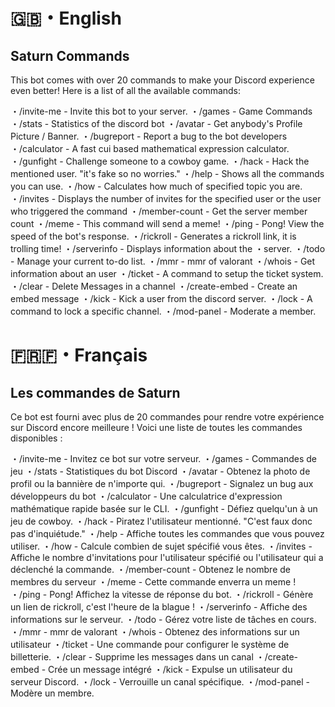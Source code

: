 # 🇬🇧・English
## Saturn Commands
This bot comes with over 20 commands to make your Discord experience even better! Here is a list of all the available commands:

・/invite-me - Invite this bot to your server.
・/games - Game Commands
・/stats - Statistics of the discord bot
・/avatar - Get anybody's Profile Picture / Banner.
・/bugreport - Report a bug to the bot developers
・/calculator - A fast cui based mathematical expression calculator.
・/gunfight - Challenge someone to a cowboy game.
・/hack - Hack the mentioned user. "it's fake so no worries."
・/help - Shows all the commands you can use.
・/how - Calculates how much of specified topic you are.
・/invites - Displays the number of invites for the specified user or the user who triggered the command
・/member-count - Get the server member count
・/meme - This command will send a meme!
・/ping - Pong! View the speed of the bot's response.
・/rickroll - Generates a rickroll link, it is trolling time!
・/serverinfo - Displays information about the ・server.
・/todo - Manage your current to-do list.
・/mmr - mmr of valorant
・/whois - Get information about an user
・/ticket - A command to setup the ticket system.
・/clear - Delete Messages in a channel
・/create-embed - Create an embed message
・/kick - Kick a user from the discord server.
・/lock - A command to lock a specific channel.
・/mod-panel - Moderate a member.

# 🇫🇷🇫・Français
## Les commandes de Saturn

Ce bot est fourni avec plus de 20 commandes pour rendre votre expérience sur Discord encore meilleure ! Voici une liste de toutes les commandes disponibles :

・/invite-me - Invitez ce bot sur votre serveur.
・/games - Commandes de jeu
・/stats - Statistiques du bot Discord
・/avatar - Obtenez la photo de profil ou la bannière de n'importe qui.
・/bugreport - Signalez un bug aux développeurs du bot
・/calculator - Une calculatrice d'expression mathématique rapide basée sur le CLI.
・/gunfight - Défiez quelqu'un à un jeu de cowboy.
・/hack - Piratez l'utilisateur mentionné. "C'est faux donc pas d'inquiétude."
・/help - Affiche toutes les commandes que vous pouvez utiliser.
・/how - Calcule combien de sujet spécifié vous êtes.
・/invites - Affiche le nombre d'invitations pour l'utilisateur spécifié ou l'utilisateur qui a déclenché la commande.
・/member-count - Obtenez le nombre de membres du serveur
・/meme - Cette commande enverra un meme !
・/ping - Pong! Affichez la vitesse de réponse du bot.
・/rickroll - Génère un lien de rickroll, c'est l'heure de la blague !
・/serverinfo - Affiche des informations sur le serveur.
・/todo - Gérez votre liste de tâches en cours.
・/mmr - mmr de valorant
・/whois - Obtenez des informations sur un utilisateur
・/ticket - Une commande pour configurer le système de billetterie.
・/clear - Supprime les messages dans un canal
・/create-embed - Crée un message intégré
・/kick - Expulse un utilisateur du serveur Discord.
・/lock - Verrouille un canal spécifique.
・/mod-panel - Modère un membre.